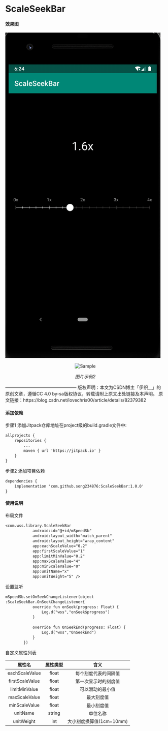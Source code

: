 # ScaleSeekBar

#### 效果图

![show.gif](https://github.com/song234876/ScaleSeekBar/blob/master/preview/show.gif)

<p align="center">
	<img src="https://img-blog.csdn.net/20180904102458446?watermark/2/text/aHR0cHM6Ly9ibG9nLmNzZG4ubmV0L2xvdmVjaHJpczAw/font/5a6L5L2T/fontsize/400/fill/I0JBQkFCMA==/dissolve/70" alt="Sample"  width="250" height="140">
	<p align="center">
		<em>图片示例2</em>
	</p>
</p>
 ———————————————— 
版权声明：本文为CSDN博主「伊织__」的原创文章，遵循CC 4.0 by-sa版权协议，转载请附上原文出处链接及本声明。
原文链接：https://blog.csdn.net/lovechris00/article/details/82379382

#### 添加依赖
步骤1 添加Jitpack仓库地址在project级的build.gradle文件中:
```
allprojects {
    repositories {
        ...
        maven { url 'https://jitpack.io' }
    }
}
```
步骤2 添加项目依赖
```
dependencies {
    implementation 'com.github.song234876:ScaleSeekBar:1.0.0'
}
```

#### 使用说明
布局文件
```
<com.wss.library.ScaleSeekBar
            android:id="@+id/mSpeedSb"
            android:layout_width="match_parent"
            android:layout_height="wrap_content"
            app:eachScaleValue="0.2"
            app:firstScaleValue="1"
            app:limitMinValue="0.2"
            app:maxScaleValue="4"
            app:minScaleValue="0"
            app:unitName="x"
            app:unitWeight="5" />
```
设置监听
```
mSpeedSb.setOnSeekChangeListener(object :ScaleSeekBar.OnSeekChangeListener{
            override fun onSeek(progress: Float) {
                Log.d("wss","onSeek$progress")
            }

            override fun OnSeekEnd(progress: Float) {
                Log.d("wss","OnSeekEnd")
            }
        })
```

自定义属性列表

|属性名|属性类型|含义|  
|:--:|:--:|:--:|
|eachScaleValue|float|每个刻度代表的间隔值|
|firstScaleValue|float|第一次显示时的刻度值|
|limitMinValue|float|可以滑动的最小值|
|maxScaleValue|float|最大刻度值|
|minScaleValue|float|最小刻度值|
|unitName|string|单位名称|
|unitWeight|int|大小刻度换算值(1cm=10mm)|
